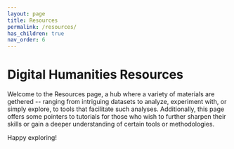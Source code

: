 ```yaml
---
layout: page
title: Resources
permalink: /resources/
has_children: true
nav_order: 6
---
```


# Digital Humanities Resources

Welcome to the Resources page, a hub where a variety of materials are gethered -- ranging from intriguing datasets to analyze, experiment with, or simply explore, to tools that facilitate such analyses. Additionally, this page offers some pointers to tutorials for those who wish to further sharpen their skills or gain a deeper understanding of certain tools or methodologies. <br>

Happy exploring!